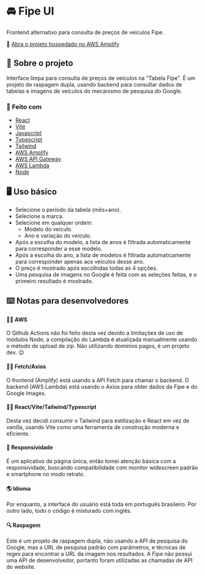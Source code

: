 # :oncoming_automobile: Fipe UI
Frontend alternativo para consulta de preços de veículos Fipe.

<!-- LINK DA PUBLICAÇÃO -->
:link: [Abra o projeto hospedado no AWS Amplify](https://dev.d1t9nls3ytxo9r.amplifyapp.com/)

<!-- SOBRE -->
## :page_with_curl: Sobre o projeto
Interface limpa para consulta de preços de veículos na "Tabela Fipe".
É um projeto de raspagem dupla, usando backend para consultar dados de tabelas e imagens de veículos do mecanismo de pesquisa do Google.

### :construction: Feito com
* [React](https://reactjs.org/)
* [Vite](https://vitejs.dev/)
* [Javascript](https://developer.mozilla.org/en/JavaScript)
* [Typescript](https://www.typescriptlang.org/)
* [Tailwind](https://tailwindcss.com/)
* [AWS Amplify](https://aws.amazon.com/amplify)
* [AWS API Gateway](https://aws.amazon.com/api-gateway)
* [AWS Lambda](https://aws.amazon.com/lambda)
* [Node](https://nodejs.org)

<!-- USO -->
## :desktop_computer: Uso básico
* Selecione o período da tabela (mês+ano).
* Selecione a marca.
* Selecione em qualquer ordem:
  * Modelo do veículo.
  * Ano e variação do veículo.
* Após a escolha do modelo, a lista de anos é filtrada automaticamente para corresponder a esse modelo.
* Após a escolha do ano, a lista de modelos é filtrada automaticamente para corresponder apenas aos veículos desse ano.
* O preço é mostrado após escolhidas todas as 4 opções.
* Uma pesquisa de imagens no Google é feita com as seleções feitas, e o primeiro resultado é mostrado.

<!-- NOTAS PARA DESENVOLVEDORES -->
## ⌨️ Notas para desenvolvedores
#### :man_technologist: AWS
O Github Actions não foi feito desta vez devido a limitações de uso de módulos Node, a compilação do Lambda é atualizada manualmente usando o método de upload de zip.
Não utilizando domínios pagos, é um projeto dev. 😉
#### :man_technologist: Fetch/Axios
O frontend (Amplify) está usando a API Fetch para chamar o backend.
O backend (AWS Lambda) está usando o Axios para obter dados da Fipe e do Google Images.
#### :man_technologist: React/Vite/Tailwind/Typescript
Desta vez decidi consumir o Tailwind para estilização e React em vez de vanilla, usando Vite como uma ferramenta de construção moderna e eficiente.
#### :iphone: Responsividade
É um aplicativo de página única, então tomei atenção básica com a responsividade, buscando compatibilidade com monitor widescreen padrão e smartphone no modo retrato.
#### :earth_americas: Idioma
Por enquanto, a interface do usuário está toda em português brasileiro. Por outro lado, todo o código é misturado com inglês.
#### :mag: Raspagem
Este é um projeto de raspagem dupla, não usando a API de pesquisa do Google, mas a URL de pesquisa padrão com parâmetros, e técnicas de regex para encontrar a URL da imagem nos resultados.
A Fipe não possui uma API de desenvolvedor, portanto foram utilizadas as chamadas de API do website.
